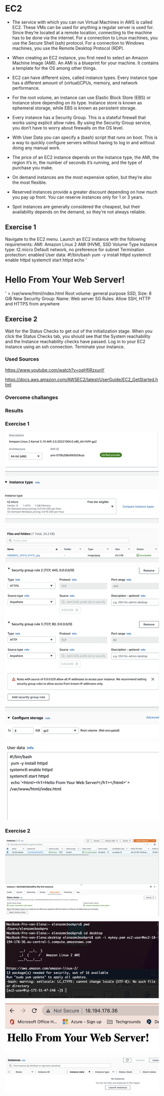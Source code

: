 # EC2

* The service with which you can run Virtual Machines in AWS is called EC2. These VMs can be used for anything a regular server is used for. Since they’re located at a remote location, connecting to the machine has to be done via the internet. For a connection to Linux machines, you use the Secure Shell (ssh) protocol. For a connection to Windows machines, you use the Remote Desktop Protocol (RDP).

* When creating an EC2 instance, you first need to select an Amazon Machine Image (AMI). An AMI is a blueprint for your machine. It contains a template for the OS among other things.

* EC2 can have different sizes, called instance types. Every instance type has a different amount of (virtual)CPUs, memory, and network performance.

* For the root volume, an instance can use Elastic Block Store (EBS) or Instance store depending on its type. Instance store is known as ephemeral storage, while EBS is known as persistent storage.

* Every instance has a Security Group. This is a stateful firewall that works using explicit allow rules. By using the Security Group service, you don’t have to worry about firewalls on the OS level.

* With User Data you can specify a (bash) script that runs on boot. This is a way to quickly configure servers without having to log in and without doing any manual work.

* The price of an EC2 instance depends on the instance type, the AMI, the region it’s in, the number of seconds it’s running, and the type of purchase you make.
* On demand instances are the most expensive option, but they’re also the most flexible.
* Reserved instances provide a greater discount depending on how much you pay up front. You can reserve instances only for 1 or 3 years.
* Spot instances are generally considered the cheapest, but their availability depends on the demand, so they’re not always reliable.

## Exercise 1

Navigate to the EC2 menu.
Launch an EC2 instance with the following requirements:
AMI: Amazon Linux 2 AMI (HVM), SSD Volume Type
Instance type: t2.micro
Default network, no preference for subnet
Termination protection: enabled
User data:
#!/bin/bash
 yum -y install httpd
systemctl enable httpd
systemctl start httpd
 echo '<html><h1>Hello From Your Web Server!</h1></html>' >   /var/www/html/index.html
Root volume: general purpose SSD, Size: 8 GiB
New Security Group:
Name: Web server SG
Rules: Allow SSH, HTTP and HTTPS from anywhere

## Exercise 2

Wait for the Status Checks to get out of the initialization stage. When you click the Status Checks tab, you should see that the System reachability and the Instance reachability checks have passed.
Log in to your EC2 instance using an ssh connection.
Terminate your instance.

### Used Sources

https://www.youtube.com/watch?v=oqHfiRzxunY

https://docs.aws.amazon.com/AWSEC2/latest/UserGuide/EC2_GetStarted.html


### Overcome challanges


### Results 

### Exercise 1

![Screenshot](https://github.com/Techgrounds-Cloud-9/cloud-9-elenageller/blob/main/00_includes/AWS%20week1/aws-06-01-1.png)

![Screenshot](https://github.com/Techgrounds-Cloud-9/cloud-9-elenageller/blob/main/00_includes/AWS%20week1/aws05-01-2.png)

![Screenshot](https://github.com/Techgrounds-Cloud-9/cloud-9-elenageller/blob/main/00_includes/AWS%20week1/aws-06-01-3.png)

![Screenshot](https://github.com/Techgrounds-Cloud-9/cloud-9-elenageller/blob/main/00_includes/AWS%20week1/aws-06-01-4.png)

### Exercise 2

![Screenshot](https://github.com/Techgrounds-Cloud-9/cloud-9-elenageller/blob/main/00_includes/AWS%20week1/aws06-02-1.png)


![Screenshot](https://github.com/Techgrounds-Cloud-9/cloud-9-elenageller/blob/main/00_includes/AWS%20week1/aws06-02-2.png)

![Screenshot](https://github.com/Techgrounds-Cloud-9/cloud-9-elenageller/blob/main/00_includes/AWS%20week1/aws06-02-3.png)


![Screenshot](https://github.com/Techgrounds-Cloud-9/cloud-9-elenageller/blob/main/00_includes/AWS%20week1/aws06-02-4.png)